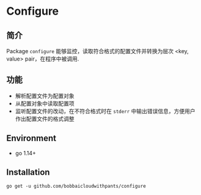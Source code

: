 # Configure

## 简介
Package `configure` 能够监控，读取符合格式的配置文件并转换为层次 <key, value> pair，在程序中被调用.

## 功能
- 解析配置文件为配置对象
- 从配置对象中读取配置项
- 监听配置文件的改动，在不符合格式时在 `stderr` 中输出错误信息，方便用户作出配置文件的格式调整

## Environment
- go 1.14+

## Installation
```
go get -u github.com/bobbaicloudwithpants/configure
```